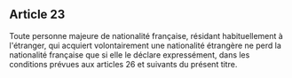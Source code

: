 Article 23
----
Toute personne majeure de nationalité française, résidant habituellement à
l'étranger, qui acquiert volontairement une nationalité étrangère ne perd la
nationalité française que si elle le déclare expressément, dans les conditions
prévues aux articles 26 et suivants du présent titre.
